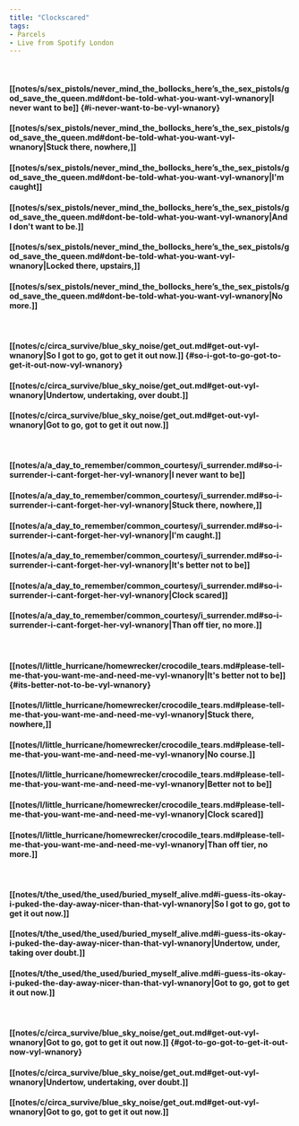 ```yaml
---
title: "Clockscared"
tags:
- Parcels
- Live from Spotify London
---
```

&nbsp;
#### [[notes/s/sex_pistols/never_mind_the_bollocks_here’s_the_sex_pistols/god_save_the_queen.md#dont-be-told-what-you-want-vyl-wnanory|I never want to be]] {#i-never-want-to-be-vyl-wnanory}
#### [[notes/s/sex_pistols/never_mind_the_bollocks_here’s_the_sex_pistols/god_save_the_queen.md#dont-be-told-what-you-want-vyl-wnanory|Stuck there, nowhere,]]
#### [[notes/s/sex_pistols/never_mind_the_bollocks_here’s_the_sex_pistols/god_save_the_queen.md#dont-be-told-what-you-want-vyl-wnanory|I'm caught]]
#### [[notes/s/sex_pistols/never_mind_the_bollocks_here’s_the_sex_pistols/god_save_the_queen.md#dont-be-told-what-you-want-vyl-wnanory|And I don't want to be.]]
#### [[notes/s/sex_pistols/never_mind_the_bollocks_here’s_the_sex_pistols/god_save_the_queen.md#dont-be-told-what-you-want-vyl-wnanory|Locked there, upstairs,]]
#### [[notes/s/sex_pistols/never_mind_the_bollocks_here’s_the_sex_pistols/god_save_the_queen.md#dont-be-told-what-you-want-vyl-wnanory|No more.]]
&nbsp;
#### [[notes/c/circa_survive/blue_sky_noise/get_out.md#get-out-vyl-wnanory|So I got to go, got to get it out now.]] {#so-i-got-to-go-got-to-get-it-out-now-vyl-wnanory}
#### [[notes/c/circa_survive/blue_sky_noise/get_out.md#get-out-vyl-wnanory|Undertow, undertaking, over doubt.]]
#### [[notes/c/circa_survive/blue_sky_noise/get_out.md#get-out-vyl-wnanory|Got to go, got to get it out now.]]
&nbsp;
#### [[notes/a/a_day_to_remember/common_courtesy/i_surrender.md#so-i-surrender-i-cant-forget-her-vyl-wnanory|I never want to be]]
#### [[notes/a/a_day_to_remember/common_courtesy/i_surrender.md#so-i-surrender-i-cant-forget-her-vyl-wnanory|Stuck there, nowhere,]]
#### [[notes/a/a_day_to_remember/common_courtesy/i_surrender.md#so-i-surrender-i-cant-forget-her-vyl-wnanory|I'm caught.]]
#### [[notes/a/a_day_to_remember/common_courtesy/i_surrender.md#so-i-surrender-i-cant-forget-her-vyl-wnanory|It's better not to be]]
#### [[notes/a/a_day_to_remember/common_courtesy/i_surrender.md#so-i-surrender-i-cant-forget-her-vyl-wnanory|Clock scared]]
#### [[notes/a/a_day_to_remember/common_courtesy/i_surrender.md#so-i-surrender-i-cant-forget-her-vyl-wnanory|Than off tier, no more.]]
&nbsp;
#### [[notes/l/little_hurricane/homewrecker/crocodile_tears.md#please-tell-me-that-you-want-me-and-need-me-vyl-wnanory|It's better not to be]] {#its-better-not-to-be-vyl-wnanory}
#### [[notes/l/little_hurricane/homewrecker/crocodile_tears.md#please-tell-me-that-you-want-me-and-need-me-vyl-wnanory|Stuck there, nowhere,]]
#### [[notes/l/little_hurricane/homewrecker/crocodile_tears.md#please-tell-me-that-you-want-me-and-need-me-vyl-wnanory|No course.]]
#### [[notes/l/little_hurricane/homewrecker/crocodile_tears.md#please-tell-me-that-you-want-me-and-need-me-vyl-wnanory|Better not to be]]
#### [[notes/l/little_hurricane/homewrecker/crocodile_tears.md#please-tell-me-that-you-want-me-and-need-me-vyl-wnanory|Clock scared]]
#### [[notes/l/little_hurricane/homewrecker/crocodile_tears.md#please-tell-me-that-you-want-me-and-need-me-vyl-wnanory|Than off tier, no more.]]
&nbsp;
#### [[notes/t/the_used/the_used/buried_myself_alive.md#i-guess-its-okay-i-puked-the-day-away-nicer-than-that-vyl-wnanory|So I got to go, got to get it out now.]]
#### [[notes/t/the_used/the_used/buried_myself_alive.md#i-guess-its-okay-i-puked-the-day-away-nicer-than-that-vyl-wnanory|Undertow, under, taking over doubt.]]
#### [[notes/t/the_used/the_used/buried_myself_alive.md#i-guess-its-okay-i-puked-the-day-away-nicer-than-that-vyl-wnanory|Got to go, got to get it out now.]]
&nbsp;
#### [[notes/c/circa_survive/blue_sky_noise/get_out.md#get-out-vyl-wnanory|Got to go, got to get it out now.]] {#got-to-go-got-to-get-it-out-now-vyl-wnanory}
#### [[notes/c/circa_survive/blue_sky_noise/get_out.md#get-out-vyl-wnanory|Undertow, undertaking, over doubt.]]
#### [[notes/c/circa_survive/blue_sky_noise/get_out.md#get-out-vyl-wnanory|Got to go, got to get it out now.]]
